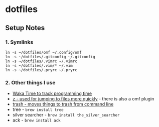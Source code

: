 dotfiles
========

## Setup Notes

### 1. Symlinks

```
ln -s ~/dotfiles/omf ~/.config/omf
ln -s ~/dotfiles/.gitconfig ~/.gitconfig
ln -s ~/dotfiles/.vimrc ~/.vimrc
ln -s ~/dotfiles/.vim/* ~/.vim
ln -s ~/dotfiles/.pryrc ~/.pryrc
```

### 2. Other things I use

* [Waka Time to track programming time](https://wakatime.com/)
* [z - used for jumping to files more quickly](https://github.com/rupa/z) - there is also a omf plugin
* [trash - moves things to trash from command line](http://hasseg.org/trash/)
* tree - `brew install tree`
* silver searcher - `brew install the_silver_searcher`
* ack - `brew install ack`

